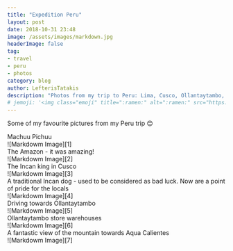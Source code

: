 ```yaml
---
title: "Expedition Peru"
layout: post
date: 2018-10-31 23:48
image: /assets/images/markdown.jpg
headerImage: false
tag:
- travel
- peru
- photos
category: blog
author: LefterisTatakis
description: "Photos from my trip to Peru: Lima, Cusco, Ollantaytambo, Machu Pichuu and the Amazon."
# jemoji: '<img class="emoji" title=":ramen:" alt=":ramen:" src="https://assets.github.com/images/icons/emoji/unicode/1f35c.png" height="20" width="20" align="absmiddle">'
---
```


Some of my favourite pictures from my Peru trip 😊

<figcaption class="caption">Machuu Pichuu</figcaption>
![Markdowm Image][1]

<figcaption class="caption">The Amazon - it was amazing!</figcaption>
![Markdowm Image][2]

<figcaption class="caption">The Incan king in Cusco</figcaption>
![Markdowm Image][3]

<figcaption class="caption">A traditional Incan dog - used to be considered as bad luck. Now are a point of pride for the locals</figcaption>
![Markdowm Image][4]

<figcaption class="caption">Driving towards Ollantaytambo </figcaption>
![Markdowm Image][5]

<figcaption class="caption">Ollantaytambo store warehouses</figcaption>
![Markdowm Image][6]

<figcaption class="caption">A fantastic view of the mountain towards Aqua Calientes </figcaption>
![Markdowm Image][7]

[1]: /assets/peru/peru.JPG
[2]: /assets/peru/amazon.jpg
[3]: /assets/peru/incaking.JPG
[4]: /assets/peru/incandog.JPG
[5]: /assets/peru/river.jpg
[6]: /assets/peru/Ollantaytambo.JPG
[7]: /assets/peru/trainToCusco.jpg
